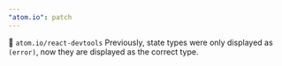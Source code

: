 ```yaml
---
"atom.io": patch
---
```


🐛 `atom.io/react-devtools` Previously, state types were only displayed as `(error)`, now they are displayed as the correct type.
